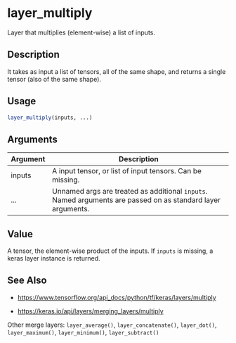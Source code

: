 # layer_multiply


Layer that multiplies (element-wise) a list of inputs.




## Description

It takes as input a list of tensors, all of the same shape, and returns a
single tensor (also of the same shape).





## Usage
```r
layer_multiply(inputs, ...)
```




## Arguments


Argument      |Description
------------- |----------------
inputs | A input tensor, or list of input tensors. Can be missing.
... | Unnamed args are treated as additional ``inputs``. Named arguments are passed on as standard layer arguments.





## Value

A tensor, the element-wise product of the inputs. If ``inputs`` is
missing, a keras layer instance is returned.






## See Also



*  https://www.tensorflow.org/api_docs/python/tf/keras/layers/multiply

*  https://keras.io/api/layers/merging_layers/multiply


Other merge layers: 
`layer_average()`,
`layer_concatenate()`,
`layer_dot()`,
`layer_maximum()`,
`layer_minimum()`,
`layer_subtract()`



